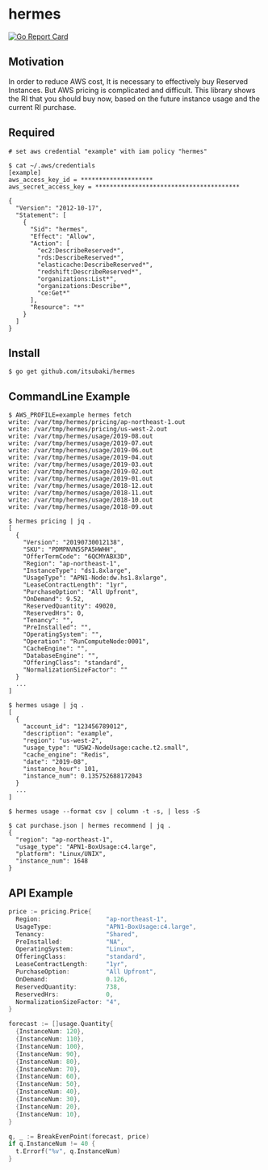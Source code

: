 # hermes

[![Go Report Card](https://goreportcard.com/badge/github.com/itsubaki/hermes?style=flat-square)](https://goreportcard.com/report/github.com/itsubaki/hermes)

## Motivation

 In order to reduce AWS cost,
 It is necessary to effectively buy Reserved Instances.
 But AWS pricing is complicated and difficult.
 This library shows the RI that you should buy now,
 based on the future instance usage and the current RI purchase.

## Required

```
# set aws credential "example" with iam policy "hermes"

$ cat ~/.aws/credentials
[example]
aws_access_key_id = ********************
aws_secret_access_key = ****************************************
```

```
{
  "Version": "2012-10-17",
  "Statement": [
    {
      "Sid": "hermes",
      "Effect": "Allow",
      "Action": [
        "ec2:DescribeReserved*",
        "rds:DescribeReserved*",
        "elasticache:DescribeReserved*",
        "redshift:DescribeReserved*",
        "organizations:List*",
        "organizations:Describe*",
        "ce:Get*"
      ],
      "Resource": "*"
    }
  ]
}
```

## Install

```
$ go get github.com/itsubaki/hermes
```

## CommandLine Example

```
$ AWS_PROFILE=example hermes fetch
write: /var/tmp/hermes/pricing/ap-northeast-1.out
write: /var/tmp/hermes/pricing/us-west-2.out
write: /var/tmp/hermes/usage/2019-08.out
write: /var/tmp/hermes/usage/2019-07.out
write: /var/tmp/hermes/usage/2019-06.out
write: /var/tmp/hermes/usage/2019-04.out
write: /var/tmp/hermes/usage/2019-03.out
write: /var/tmp/hermes/usage/2019-02.out
write: /var/tmp/hermes/usage/2019-01.out
write: /var/tmp/hermes/usage/2018-12.out
write: /var/tmp/hermes/usage/2018-11.out
write: /var/tmp/hermes/usage/2018-10.out
write: /var/tmp/hermes/usage/2018-09.out
```

```
$ hermes pricing | jq .
[
  {
    "Version": "20190730012138",
    "SKU": "PDMPNVN5SPA5HWHH",
    "OfferTermCode": "6QCMYABX3D",
    "Region": "ap-northeast-1",
    "InstanceType": "ds1.8xlarge",
    "UsageType": "APN1-Node:dw.hs1.8xlarge",
    "LeaseContractLength": "1yr",
    "PurchaseOption": "All Upfront",
    "OnDemand": 9.52,
    "ReservedQuantity": 49020,
    "ReservedHrs": 0,
    "Tenancy": "",
    "PreInstalled": "",
    "OperatingSystem": "",
    "Operation": "RunComputeNode:0001",
    "CacheEngine": "",
    "DatabaseEngine": "",
    "OfferingClass": "standard",
    "NormalizationSizeFactor": ""
  }
  ...
]
```

```
$ hermes usage | jq .
[
  {
    "account_id": "123456789012",
    "description": "example",
    "region": "us-west-2",
    "usage_type": "USW2-NodeUsage:cache.t2.small",
    "cache_engine": "Redis",
    "date": "2019-08",
    "instance_hour": 101,
    "instance_num": 0.135752688172043
  }
  ...
]
```

```
$ hermes usage --format csv | column -t -s, | less -S
```


```
$ cat purchase.json | hermes recommend | jq .
{
  "region": "ap-northeast-1",
  "usage_type": "APN1-BoxUsage:c4.large",
  "platform": "Linux/UNIX",
  "instance_num": 1648
}
```

## API Example

```go
price := pricing.Price{
  Region:                  "ap-northeast-1",
  UsageType:               "APN1-BoxUsage:c4.large",
  Tenancy:                 "Shared",
  PreInstalled:            "NA",
  OperatingSystem:         "Linux",
  OfferingClass:           "standard",
  LeaseContractLength:     "1yr",
  PurchaseOption:          "All Upfront",
  OnDemand:                0.126,
  ReservedQuantity:        738,
  ReservedHrs:             0,
  NormalizationSizeFactor: "4",
}

forecast := []usage.Quantity{
  {InstanceNum: 120},
  {InstanceNum: 110},
  {InstanceNum: 100},
  {InstanceNum: 90},
  {InstanceNum: 80},
  {InstanceNum: 70},
  {InstanceNum: 60},
  {InstanceNum: 50},
  {InstanceNum: 40},
  {InstanceNum: 30},
  {InstanceNum: 20},
  {InstanceNum: 10},
}

q, _ := BreakEvenPoint(forecast, price)
if q.InstanceNum != 40 {
  t.Errorf("%v", q.InstanceNum)
}
```
